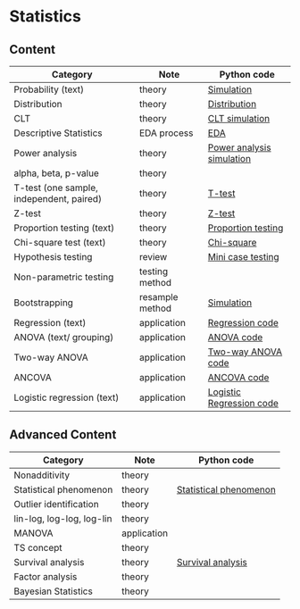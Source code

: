 # Statistics
## Content

| Category | Note | Python code                                                   |
| ----- | -------- | ------------------------------------------------------------ | 
| Probability (text)| theory  | [Simulation](https://colab.research.google.com/drive/1GNX9iPuXftN23UKhTaDd24zzKNArnAlg#scrollTo=B_lH0Rm_kIWs) |
| Distribution | theory  | [Distribution](https://colab.research.google.com/drive/1MnTBlZ7mPCKjx7hosv_KT8N9DRte32cy) |
| CLT | theory  | [CLT simulation](https://colab.research.google.com/drive/1o_aSTl96jkCshfYoQeuy7tkA3sWS-teG) |
| Descriptive Statistics | EDA process  |  [EDA](https://colab.research.google.com/drive/1dxSbBy__6uy3wzZ4t9URFClR92Lxz-1E#scrollTo=PJTSlvuF0DA7)|
| Power analysis | theory | [Power analysis simulation](https://colab.research.google.com/drive/1b_K8FPWl27wTTtLHYQZ50QvtDm4k_8Dv) |
| alpha, beta, p-value | theory |  |
| T-test (one sample, independent, paired) | theory | [T-test](https://colab.research.google.com/drive/1SZvx4nHuULazkCWNYycUTszFdFPkDFSS) |
| Z-test | theory  |[Z-test](https://colab.research.google.com/drive/1o8fpexDruEhbXjSQNkaUqDtWDt_ezxmL) |
| Proportion testing (text) | theory  | [Proportion testing](https://colab.research.google.com/drive/1NEHbol6g2grbMWlDG4h68TaRdqIO8Luc)|
| Chi-square test (text) | theory  |[Chi-square](https://colab.research.google.com/drive/1thMwOKvFGyaBcw-Ujq7lYIvRRDRpnaol) |
| Hypothesis testing | review  |[Mini case testing](https://colab.research.google.com/drive/1d6KMfNWzYiCR0HkrW6-NVs5J5PNtJlUe) |
| Non-parametric testing | testing method  | |
| Bootstrapping | resample method  | [Simulation](https://colab.research.google.com/drive/1VJRvCmYkABLLlfaKmPqqgyVw8MUvn3Cn)|
| Regression (text) | application  | [Regression code](https://colab.research.google.com/drive/1aQomsT8lsZHZBYgVu_1ICJJ6wnMiwWav) |
| ANOVA (text/ grouping) | application  | [ANOVA code](https://colab.research.google.com/drive/1gbyqXUwtKqV9wk3c2msG2F5EKnavN2Hf) |
| Two-way ANOVA | application  |[Two-way ANOVA code](https://colab.research.google.com/drive/1P9iltCloubv-A68cfh07oPySIe2-R6IW)  |
| ANCOVA | application  | [ANCOVA code](https://colab.research.google.com/drive/1ILsXGL0Bj6rydhkJQPwbSZ64Wap3YPng) |
| Logistic regression (text) | application  | [Logistic Regression code](https://colab.research.google.com/drive/1jgHA00LzNWFPtA94Sb00x2lq3LBrPYFp) |

## Advanced Content

| Category | Note | Python code                                                   |
| ----- | -------- | ------------------------------------------------------------ | 
| Nonadditivity | theory  |  |
| Statistical phenomenon | theory  | [Statistical phenomenon](https://colab.research.google.com/drive/1H2WqQYxODreUU6HtGXIe78wP8LaBQ-n5#scrollTo=wkYNBXFS9r-Q) |
| Outlier identification | theory  |  |
| lin-log, log-log, log-lin | theory  |  |
| MANOVA | application  |  |
| TS concept | theory |  |
| Survival analysis | theory | [Survival analysis](https://colab.research.google.com/drive/1tcXVCv4Bfc8hDnyeL-4pXqcgHo6UMjyS#scrollTo=Y-7asoZ-7ZCs) |
| Factor analysis | theory | [ ]() |
| Bayesian Statistics | theory  |  |


